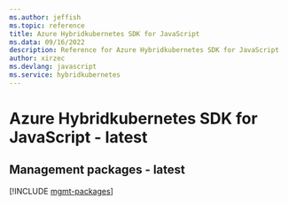 ```yaml
---
ms.author: jeffish
ms.topic: reference
title: Azure Hybridkubernetes SDK for JavaScript
ms.data: 09/16/2022
description: Reference for Azure Hybridkubernetes SDK for JavaScript
author: xirzec
ms.devlang: javascript
ms.service: hybridkubernetes
---
```

# Azure Hybridkubernetes SDK for JavaScript - latest

## Management packages - latest
[!INCLUDE [mgmt-packages](hybridkubernetes-mgmt-index.md)]